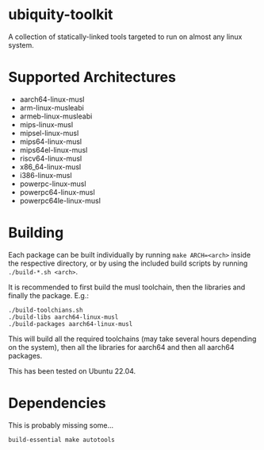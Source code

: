 # ubiquity-toolkit
A collection of statically-linked tools targeted to run on almost any linux system.

# Supported Architectures
- aarch64-linux-musl
- arm-linux-musleabi
- armeb-linux-musleabi
- mips-linux-musl
- mipsel-linux-musl
- mips64-linux-musl
- mips64el-linux-musl
- riscv64-linux-musl
- x86_64-linux-musl
- i386-linux-musl
- powerpc-linux-musl
- powerpc64-linux-musl
- powerpc64le-linux-musl

# Building
Each package can be built individually by running `make ARCH=<arch>` inside the respective directory, or by using the included build scripts by running `./build-*.sh <arch>`.

It is recommended to first build the musl toolchain, then the libraries and finally the package. E.g.:
```
./build-toolchians.sh
./build-libs aarch64-linux-musl
./build-packages aarch64-linux-musl
```

This will build all the required toolchains (may take several hours depending on the system), then all the libraries for aarch64 and then all aarch64 packages.

This has been tested on Ubuntu 22.04.

# Dependencies
This is probably missing some...

`build-essential make autotools`

